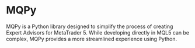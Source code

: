 # MQPy

MQPy is a Python library designed to simplify the process of creating Expert Advisors for MetaTrader 5. While developing directly in MQL5 can be complex, MQPy provides a more streamlined experience using Python.
